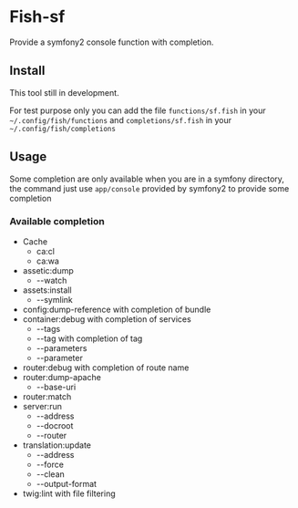 # Fish-sf

Provide a symfony2 console function with completion.

## Install

This tool still in development.

For test purpose only you can add the file `functions/sf.fish` in your `~/.config/fish/functions` 
and  `completions/sf.fish` in your `~/.config/fish/completions`

## Usage

Some completion are only available when you are in a symfony directory, the command just use `app/console` provided by symfony2 
to provide some completion

### Available completion 

 - Cache
    * ca:cl
    * ca:wa
 - assetic:dump
    * --watch
 - assets:install
    * --symlink
 - config:dump-reference with completion of bundle
 - container:debug with completion of services
    * --tags
    * --tag with completion of tag
    * --parameters
    * --parameter
 - router:debug with completion of route name
 - router:dump-apache
    * --base-uri
 - router:match
 - server:run
    * --address
    * --docroot
    * --router
 - translation:update
    * --address
    * --force
    * --clean
    * --output-format
 - twig:lint with file filtering